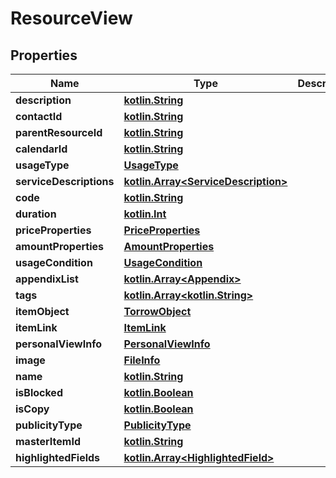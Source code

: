 # ResourceView

## Properties
Name | Type | Description | Notes
------------ | ------------- | ------------- | -------------
**description** | [**kotlin.String**](.md) |  |  [optional]
**contactId** | [**kotlin.String**](.md) |  |  [optional]
**parentResourceId** | [**kotlin.String**](.md) |  |  [optional]
**calendarId** | [**kotlin.String**](.md) |  |  [optional]
**usageType** | [**UsageType**](UsageType.md) |  |  [optional]
**serviceDescriptions** | [**kotlin.Array&lt;ServiceDescription&gt;**](ServiceDescription.md) |  |  [optional]
**code** | [**kotlin.String**](.md) |  |  [optional]
**duration** | [**kotlin.Int**](.md) |  |  [optional]
**priceProperties** | [**PriceProperties**](PriceProperties.md) |  |  [optional]
**amountProperties** | [**AmountProperties**](AmountProperties.md) |  |  [optional]
**usageCondition** | [**UsageCondition**](UsageCondition.md) |  |  [optional]
**appendixList** | [**kotlin.Array&lt;Appendix&gt;**](Appendix.md) |  |  [optional]
**tags** | [**kotlin.Array&lt;kotlin.String&gt;**](.md) |  |  [optional]
**itemObject** | [**TorrowObject**](TorrowObject.md) |  |  [optional]
**itemLink** | [**ItemLink**](ItemLink.md) |  |  [optional]
**personalViewInfo** | [**PersonalViewInfo**](PersonalViewInfo.md) |  |  [optional]
**image** | [**FileInfo**](FileInfo.md) |  |  [optional]
**name** | [**kotlin.String**](.md) |  |  [optional]
**isBlocked** | [**kotlin.Boolean**](.md) |  |  [optional]
**isCopy** | [**kotlin.Boolean**](.md) |  |  [optional]
**publicityType** | [**PublicityType**](PublicityType.md) |  |  [optional]
**masterItemId** | [**kotlin.String**](.md) |  |  [optional]
**highlightedFields** | [**kotlin.Array&lt;HighlightedField&gt;**](HighlightedField.md) |  |  [optional]

